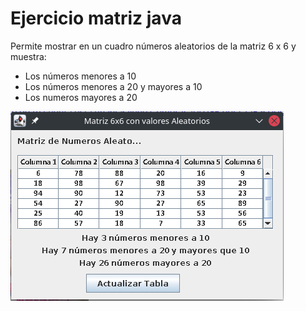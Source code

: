 # Ejercicio matriz java

Permite mostrar en un cuadro números aleatorios de la matriz 6 x 6 y muestra:

- Los números menores a  10
- Los números menores a 20 y mayores a 10
- Los numeros mayores a 20

![Screenshot del Ejercicio](https://raw.githubusercontent.com/strujillodv/ejercicio-matriz-java/main/src/aca3/screenshot.png)
